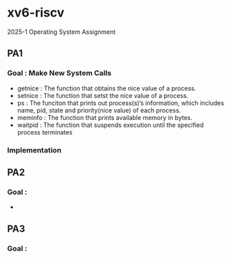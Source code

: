 # xv6-riscv
2025-1 Operating System Assignment

## PA1
### Goal : Make New System Calls
- getnice : The function that obtains the nice value of a process.
- setnice : The function that setst the nice value of a process.
- ps : The funciton that prints out process(s)’s information, which includes name, pid, state and priority(nice value) of each process.
- meminfo : The function that prints available memory in bytes.
- waitpid : The function that suspends execution until the specified process terminates
### Implementation
  
## PA2
### Goal : 
- 

## PA3
### Goal :
